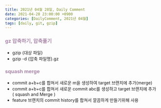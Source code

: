 ```yaml
---
title: 2021년 04월 28일, Daily Comment
date: 2021-04-28 23:00:00 +0900
categories: [DailyComment, 2021년 04월]
tags: [daily, git, gzip]
---
```



### <span style="color: #aa88aa;">gz 압축하기, 압축풀기</span>
*   gzip {대상 파일}
*   gzip -d {압축 파일명}.gz<br>

### <span style="color: #aa88aa;">squash merge</span>
*   commit a+b+c를 합쳐서 새로운 m을 생성하여 target 브랜치에 추가(merge)
*   commit a+b+c를 합쳐서 새로운 commit abc를 생성하고 target 브랜치에 추가<br>
    ( squash and Merge )
*   feature 브랜치의 commit history를 합쳐서 깔끔하게 만들기위해 사용

